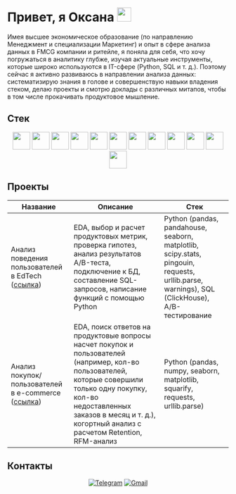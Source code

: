 <h1 align="left">Привет, я Оксана
<img src="https://github.com/blackcater/blackcater/raw/main/images/Hi.gif" height="32"/></h1>

Имея высшее экономическое образование (по направлению Менеджмент и специализации Маркетинг) и опыт в сфере анализа данных в FMCG компании и ритейле, я поняла для себя, что хочу погружаться в аналитику глубже, изучая актуальные инструменты, которые широко используются в IT-сфере (Python, SQL и т. д.). Поэтому сейчас я активно развиваюсь в направлении анализа данных: систематизирую знания в голове и совершенствую навыки владения стеком, делаю проекты и смотрю доклады с различных митапов, чтобы в том числе прокачивать продуктовое мышление.

## Стек

<div align="center">
  
<img src="https://cdn.simpleicons.org/python" height="40"/>
<img src="https://cdn.simpleicons.org/pandas" height="40"/>
<img src="https://cdn.simpleicons.org/numpy" height="40"/>
<img src="https://upload.wikimedia.org/wikipedia/commons/8/84/Matplotlib_icon.svg" height="40"/>
<img src="https://seaborn.pydata.org/_images/logo-mark-lightbg.svg" height="40"/>
<img src="https://cdn.simpleicons.org/scipy" height="40"/>
<img src="https://cdn.simpleicons.org/microsoftsqlserver" height="40"/>
<img src="https://cdn.simpleicons.org/clickhouse" height="40"/>
<img src="https://cdn.simpleicons.org/postgresql" height="40"/>
<img src="https://cdn.simpleicons.org/powerbi" height="40"/>
<img src="https://cdn.simpleicons.org/redash" height="40"/>
<img src="https://cdn.simpleicons.org/tableau" height="40"/>

</div>

## Проекты

|Название|Описание|Стек|
|--------|--------|----|
|Анализ поведения пользователей в EdTech ([ссылка](https://github.com/oxana-sidorenko))|EDA, выбор и расчет продуктовых метрик, проверка гипотез, анализ результатов А/B-теста, подключение к БД, составление SQL-запросов, написание функций с помощью Python|Python (pandas, pandahouse, seaborn, matplotlib, scipy.stats, pingouin, requests, urllib.parse, warnings), SQL (ClickHouse), A/B-тестирование|
|Анализ покупок/пользователей в e-commerce ([ссылка](https://github.com/oxana-sidorenko))|EDA, поиск ответов на продуктовые вопросы насчет покупок и пользователей (например, кол-во пользователей, которые совершили только одну покупку, кол-во недоставленных заказов в месяц и т. д.), когортный анализ с расчетом Retention, RFM-анализ|Python (pandas, numpy, seaborn, matplotlib, squarify, requests, urllib.parse)|

## Контакты

<div align="center">
  
[![Telegram](https://img.shields.io/badge/Telegram-0b0038?style=for-the-badge&logo=telegram&logoColor=white)](https://t.me/oxtis)
[![Gmail](https://img.shields.io/badge/Gmail-0b0038?style=for-the-badge&logo=gmail&logoColor=red)](mailto:oxana.sidorenko60@gmail.com)

</div>
